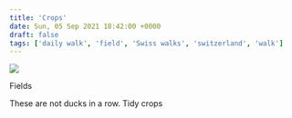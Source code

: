 ```yaml
---
title: 'Crops'
date: Sun, 05 Sep 2021 18:42:00 +0000
draft: false
tags: ['daily walk', 'field', 'Swiss walks', 'switzerland', 'walk']
---
```


![](https://www.main-vision.com/richard/blog/wp-content/uploads/2021/09/img_7932-1024x768.jpg)

Fields

These are not ducks in a row. Tidy crops